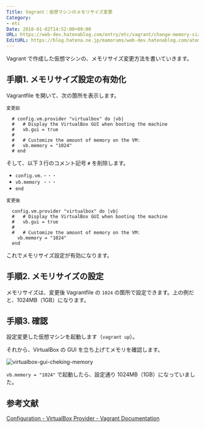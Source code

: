 ```yaml
---
Title: Vagrant：仮想マシンのメモリサイズ変更
Category:
- etc
Date: 2018-01-02T14:52:00+09:00
URL: https://web-dev.hatenablog.com/entry/etc/vagrant/change-memory-size
EditURL: https://blog.hatena.ne.jp/mamorums/web-dev.hatenablog.com/atom/entry/10328749687178930175
---
```


Vagrant で作成した仮想マシンの、メモリサイズ変更方法を書いていきます。


## 手順1. メモリサイズ設定の有効化
Vagrantfile を開いて、次の箇所を表示します。

`変更前`

```
  # config.vm.provider "virtualbox" do |vb|
  #   # Display the VirtualBox GUI when booting the machine
  #   vb.gui = true
  #
  #   # Customize the amount of memory on the VM:
  #   vb.memory = "1024"
  # end
```

そして、以下３行のコメント記号 `#` を削除します。

- `config.vm.・・・`
- `vb.memory ・・・`
- `end`

`変更後`

```
  config.vm.provider "virtualbox" do |vb|
  #   # Display the VirtualBox GUI when booting the machine
  #   vb.gui = true
  #
  #   # Customize the amount of memory on the VM:
    vb.memory = "1024"
  end
```

これでメモリサイズ設定が有効になります。


## 手順2. メモリサイズの設定
メモリサイズは、変更後 Vagrantfile の `1024` の箇所で設定できます。上の例だと、1024MB（1GB）になります。


## 手順3. 確認
設定変更した仮想マシンを起動します（`vagrant up`）。

それから、VirtualBox の GUI を立ち上げてメモリを確認します。

![virtualbox-gui-cheking-memory](http://cdn-ak.f.st-hatena.com/images/fotolife/m/mamorums/20160813/20160813162956.png)

`vb.memory = "1024"` で起動したら、設定通り 1024MB（1GB）になっていました。


## 参考文献
[Configuration - VirtualBox Provider - Vagrant Documentation](https://www.vagrantup.com/docs/virtualbox/configuration.html)
